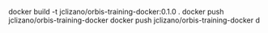 docker build -t jclizano/orbis-training-docker:0.1.0 .
docker push jclizano/orbis-training-docker
docker push jclizano/orbis-training-docker
d